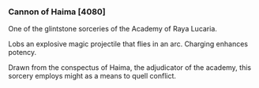 ### Cannon of Haima [4080]

One of the glintstone sorceries of the Academy of Raya Lucaria.

Lobs an explosive magic projectile that flies in an arc. Charging enhances potency.

Drawn from the conspectus of Haima, the adjudicator of the academy, this sorcery employs might as a means to quell conflict.